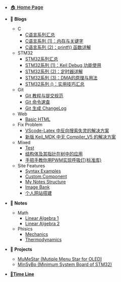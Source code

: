 - [<font style="color:rgb(54,65,73);font-size:15px">🏠 **Home Page**</font>](/README.md)


- 📓 **Blogs**
  - C
    - [C语言系列汇总](Blogs/C/C语言系列汇总.md)
    - [C语言系列 (1)：内存与关键字](Blogs/C/C语言系列%20(1)：内存与关键字.md)
    - [C语言系列 (2)：printf() 函数详解](Blogs/C/C语言系列%20(2)：printf()%20函数详解.md)
  - STM32
    - [STM32系列汇总](Blogs/STM32/STM32系列汇总.md)
    - [STM32系列 (1)：Keil Debug 功能使用](Blogs/STM32/STM32系列%20(1)：Keil%20Debug%20功能使用.md)
    - [STM32系列 (2)：定时器详解](Blogs\STM32\STM32系列%20(2)：定时器详解.md)
    - [STM32系列 (3)：DMA的原理与用法](Blogs/STM32/STM32系列%20(3)：DMA的原理与用法.md)
    - [STM32系列 ()：实用技巧汇总](Blogs/STM32/STM32系列%20(14)：实用技巧汇总.md)
  - Git
    - [Git 教程与提交规范](Blogs/Git/Git教程与提交规范.md)
    - [Git 命令速查](Blogs\Git\Git命令速查.md)
    - [Git 生成 ChangeLog](Blogs\Git\Git生成ChangeLog.md)
  - Web
    - [Basic HTML](Blogs\Web\Basic%20HTML.md)
  - Fix Problem
    - [VScode-Latex 中反向搜索失灵的解决方案](Blogs/FixProblem/VScode-Latex中反向搜索失灵的解决方案.md)
    - [新版 Keil_MDK 中无 Compiler_V5 的解决方案](Blogs/FixProblem/新版keil_MDK中无compiler_v5的解决方案.md)
  - Mixed
    - [Test](Blogs\Mixed\Test.md)
    - [结构体及其指针在树中的应用](Blogs\Mixed\结构体及其指针在树中的应用.md)
    - [手把手教你用PWM实现呼吸灯(标准库)](Blogs\Mixed\手把手教你用PWM实现呼吸灯(标准库).md)
  - Site Features
    - [Syntax Examples](Blogs\SiteFitures\Syntax%20Examples.md)
    - [Custom Component](Blogs\SiteFitures\CustomComponent.md)
    - [My Notes Structure](Blogs\SiteFitures\MyNotesStructure.md)
    - [Image Bank](Blogs\SiteFitures\Image%20Bank.md)
    - [个人网站搭建](Blogs\SiteFitures\个人网站搭建.md)

- 📖 **Notes**
  - Math
    - [Linear Algebra 1](Notes\Math\Linear%20Algebra%201%20notes.md)
    - [Linear Algebra 2](Notes\Math\Linear%20Algebra%202%20notes.md)
  - Phisics
    - [Mechanics](Notes\Phisics\Mecanics%20notes.md)
    - [Thermodynamics](Notes\Phisics\Thermodynamics%20notes.md)


- 📝 **Projects**
  - [MuMeStar (Mutiple Menu Star for OLED)](Projects\MuMeStar%20(Mutiple%20Menu%20Star%20for%20OLED)%20详解.md)
  - [MinSyBo (Minimum System Board of STM32)](Projects\MinSyBo%20(Minimum%20System%20Board%20of%20STM32)%20详解.md)

- [📃**Time Line**](TimeLine.md)